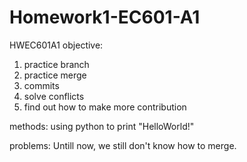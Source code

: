  # Homework1-EC601-A1
HWEC601A1
objective:
1. practice branch
2. practice merge
3. commits
4. solve conflicts
5. find out how to make more contribution

methods:
using python to print "HelloWorld!"

problems:
Untill now, we still don't know how to merge.
